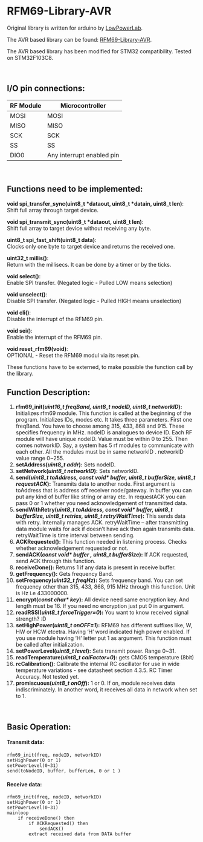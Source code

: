 # RFM69-Library-AVR #
Original library is written for arduino by [LowPowerLab](https://github.com/LowPowerLab/RFM69).

The AVR based library can be found: [RFM69-Library-AVR](https://github.com/nayem-cosmic/RFM69-Library-AVR).

The AVR based library has been modified for STM32 compatibility.
Tested on STM32F103C8.

</br>

## I/O pin connections: ##

| RF Module | Microcontroller |
| --------- | --------------- |
|MOSI |	MOSI |
| MISO | MISO |
| SCK | SCK |
| SS | SS |
| DIO0 | Any interrupt enabled pin |

</br>

## Functions need to be implemented: ##

**void spi_transfer_sync(uint8_t *dataout, uint8_t *datain, uint8_t len)**:\
Shift full array through target device.

**void spi_transmit_sync(uint8_t *dataout, uint8_t len)**:\
Shift full array to target device without receiving any byte.
 
**uint8_t spi_fast_shift(uint8_t data)**:\
Clocks only one byte to target device and returns the received one.

**uint32_t millis()**:\
Return with the millisecs. It can be done by a timer or by the ticks.

**void select()**:\
Enable SPI transfer. (Negated logic - Pulled LOW means selection)

**void unselect()**:\
Disable SPI transfer. (Negated logic - Pulled HIGH means unselection)

**void cli()**:\
Disable the interrupt of the RFM69 pin. 

**void sei()**:\
Enable the interrupt of the RFM69 pin. 

**void reset_rfm69(void)**:\
OPTIONAL - Reset the RFM69 modul via its reset pin.

These functions have to be externed, to make possible the function call by the library.

## Function Description: ##

1.	**rfm69_init(*uint16_t freqBand, uint8_t nodeID, uint8_t networkID*):** Initializes rfm69 module. This function is called at the beginning of the program. Initializes IDs, modes etc. It takes three parameters. First one freqBand. You have to choose among 315, 433, 868 and 915. These specifies frequency in MHz. nodeID is analogues to device ID. Each RF module will have unique nodeID. Value must be within 0 to 255. Then comes notworkID. Say, a system has 5 rf modules to communicate with each other. All the modules must be in same networkID . networkID value range 0~255.
2.	**setAddress(*uint8_t addr*):** Sets nodeID.
3.	**setNetwork(*uint8_t networkID*):** Sets networkID.
4.	**send(*uint8_t toAddress, const void\* buffer, uint8_t bufferSize, uint8_t requestACK*):** Transmits data to another node. First argument is toAddress that is address off receiver node/gateway. In buffer you can put any kind of buffer like string or array etc. In requestACK you can pass 0 or 1 whether you need acknowledgement of transmitted data.
5.	**sendWithRetry(*uint8_t toAddress, const void\* buffer, uint8_t bufferSize, uint8_t retries, uint8_t retryWaitTime*):** This sends data with retry. Internally manages ACK. retryWaitTime – after transmitting data module waits for ack if doesn’t have ack then again transmits data. retryWaitTime is time interval between sending.
6.	**ACKRequested():** This function needed in listening process. Checks whether acknowledgement requested or not.
7.	**sendACK(*const void\* buffer , uint8_t bufferSize*):** If ACK requested, send ACK through this function.
8.	**receiveDone():**  Returns 1 if any data is present in receive buffer.
9.	**getFrequency():** Gets frequency Band.
10.	**setFrequency(*uint32_t freqHz*):** Sets frequency band. You can set frequency other than 315, 433, 868, 915 MHz through this function. Unit is Hz i.e 433000000. 
11.	**encrypt(*const char\* key*):** All device need same encryption key. And length must be 16. If you need no encryption just put 0 in argument. 
12.	**readRSSI(*uint8_t forceTrigger=0*):** You want to know received signal strength? :D
13.	**setHighPower(*uint8_t onOFF=1*):** RFM69 has different suffixes like, W, HW or HCW etcetra. Having ‘H’ word indicated high power enabled. If you use module having ‘H’ letter put 1 as argument. This function must be called after initialization.
14.	**setPowerLevel(*uint8_t level*):** Sets transmit power. Range 0~31.
15.	**readTemperature(*uint8_t calFactor=0*):** gets CMOS temperature (8bit)
16.	**rcCalibration():** Calibrate the internal RC oscillator for use in wide temperature variations - see datasheet section 4.3.5. RC Timer Accuracy. Not tested yet.
17.	**promiscuous(*uint8_t onOff*):** 1 or 0. If on, module receives data indiscriminately. In another word, it receives all data in network when set to 1.

</br>

## Basic Operation: ##
#### Transmit data: ####

```
rfm69_init(freq, nodeID, networkID)
setHighPower(0 or 1)
setPowerLevel(0~31)
send(toNodeID, buffer, bufferLen, 0 or 1 )
```

#### Receive data: ####

```
rfm69_init(freq, nodeID, networkID)
setHighPower(0 or 1)
setPowerLevel(0~31)
mainloop
    if receiveDone() then
        if ACKRequested() then
            sendACK()
        extract received data from DATA buffer
```
